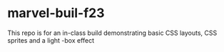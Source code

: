 # marvel-buil-f23
This repo is for an in-class build demonstrating basic CSS layouts, CSS sprites and a light -box effect

